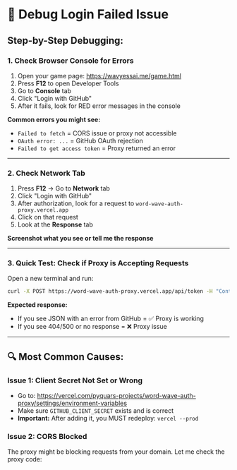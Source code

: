 # 🐛 Debug Login Failed Issue

## Step-by-Step Debugging:

### 1. Check Browser Console for Errors

1. Open your game page: https://wavyessai.me/game.html
2. Press **F12** to open Developer Tools
3. Go to **Console** tab
4. Click "Login with GitHub"
5. After it fails, look for RED error messages in the console

**Common errors you might see:**
- `Failed to fetch` = CORS issue or proxy not accessible
- `OAuth error: ...` = GitHub OAuth rejection
- `Failed to get access token` = Proxy returned an error

---

### 2. Check Network Tab

1. Press **F12** → Go to **Network** tab
2. Click "Login with GitHub"
3. After authorization, look for a request to `word-wave-auth-proxy.vercel.app`
4. Click on that request
5. Look at the **Response** tab

**Screenshot what you see or tell me the response**

---

### 3. Quick Test: Check if Proxy is Accepting Requests

Open a new terminal and run:

```bash
curl -X POST https://word-wave-auth-proxy.vercel.app/api/token -H "Content-Type: application/json" -d "{\"code\":\"test\",\"client_id\":\"test\",\"redirect_uri\":\"test\"}"
```

**Expected response:**
- If you see JSON with an error from GitHub = ✅ Proxy is working
- If you see 404/500 or no response = ❌ Proxy issue

---

## 🔍 Most Common Causes:

### Issue 1: Client Secret Not Set or Wrong
- Go to: https://vercel.com/pyquars-projects/word-wave-auth-proxy/settings/environment-variables
- Make sure `GITHUB_CLIENT_SECRET` exists and is correct
- **Important:** After adding it, you MUST redeploy: `vercel --prod`

### Issue 2: CORS Blocked
The proxy might be blocking requests from your domain. Let me check the proxy code:
